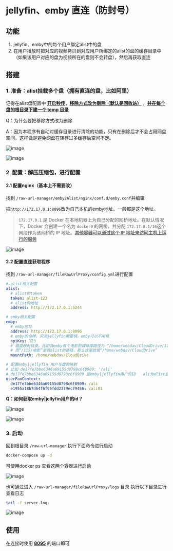# jellyfin、emby 直连（防封号）

## 功能

1. jellyfin、emby中的每个用户绑定alist中的盘
2. 在用户播放时把对应的视频拷贝到对应用户所绑定的alist的盘的缓存目录中（如果该用户对应的盘为视频所在的盘则不会转盘），然后再获取直连

## 搭建

### 1. 准备：alist挂载多个盘（拥有直连的盘，比如阿里）

记得在alist盘配置中 **<u>开启秒传</u>**，**<u>移除方式改为删除（默认是回收站）</u>** ，**<u>并在每个盘的根目录下建一个 temp 目录</u>**

Q：为什么要把移除方式改为删除

A：因为本程序有自动对缓存目录进行清除的功能，只有在删除后才不会占用网盘空间。这样做是避免网盘在转存过多缓存后空间不足。

​![image](assets/image-20240130114921-9txb12m.png)​

​![image](assets/image-20240130114944-lxdkihw.png)​

### 2. 配置：解压压缩包，进行配置

#### 2.1 配置nginx（基本上不需要改）

找到 `/raw-url-manager/emby2Alist/nginx/conf.d/emby.conf`​ 并编辑

把`http://172.17.0.1:8096`​ 改为自己本机的emby地址。一般都是这个地址。

> ​`172.17.0.1`​ 是 Docker 在本地机器上为自己分配的网桥地址。在默认情况下，Docker 会创建一个名为 `docker0`​ 的网桥，并分配 `172.17.0.1/16`​ 这个网段作为该网桥的 IP 地址。**<u>其他容器可以通过这个 IP 地址来访问主机上运行的服务</u>**

​![image](assets/image-20240125115600-dypy4hf.png)​​​

#### 2.2 配置直连获取程序

找到 `/raw-url-manager/fileRawUrlProxy/config.yml`​​ 进行配置

```yml
# alist相关配置
alist:
  # alist的token
  token: alist-123
  # alist的地址
  address: http://172.17.0.1:5244

# emby相关配置
emby: 
  # emby地址
  address: http://172.17.0.1:8096
  # emby的令牌，实测jellyfin需要填，emby可以不用填
  apiKey: 123
  # 磁盘映射目录。比如我emby有个电影的媒体库路径为 “/home/webdav/CloudDrive/115/电影”
  # 而“/115/电影”是我alist的路径，那么这里就填“/home/webdav/CloudDrive”
  mountPath: /home/webdav/CloudDrive

# 配置emby|jellyfin 用户与盘的映射
# 比如 de17fe7bbe6346a69155d8798c6f8909: '/ali'
# de17fe7bbe6346a69155d8798c6f8909 是emby|jellyfin用户的ID   ali为alist盘
userPanContext:
  de17fe7bbe6346a69155d8798c6f8909: /ali
  e1955a18b7d64f6f95fdd2379ec79456: /ali01

```

**Q：如何获取emby|jellyfin用户的id？**

​![image](assets/image-20240125140421-p3zua1e.png)​

​![image](assets/image-20240125140804-dp0tvdr.png)​

### 3. 启动

回到根目录 `/raw-url-manager`​ 执行下面命令进行启动

```sh
docker-compose up -d
```

可使用docker ps 查看这两个容器进行启动

​![image](assets/image-20240125135635-9cbfi9u.png)​

也可通过进入 `/raw-url-manager/fileRawUrlProxy/logs`​​ 目录 执行以下目录进行查看日志

```sh
tail -f server.log
```

​![image](assets/image-20240125135927-ukfq59h.png)​

## 使用

在连接时使用 **<u>8095</u>**  的端口即可
